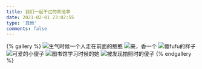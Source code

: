 ```yaml
---
title: 我们一起干过的其他事
date: 2021-02-01 23:02:55
type: '其他'
comments: false
---
```


{% gallery %}
![生气时候一个人走在前面的憨憨](/img/love/other/1.jpg)
![来，香一个](/img/love/other/2.jpg)
![傻fufu的样子](/img/love/other/3.jpg)
![可爱的小傻子](/img/love/other/4.jpg)
![图书馆学习时候的她](/img/love/other/5.jpg)
![被发现拍照时的傻子](/img/love/other/6.jpg)
{% endgallery %}